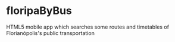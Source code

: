 # floripaByBus
HTML5 mobile app which searches some routes and timetables of Florianópolis's public transportation
